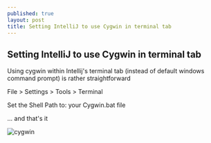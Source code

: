 ```yaml
---
published: true
layout: post
title: Setting IntelliJ to use Cygwin in terminal tab
---
```


## Setting IntelliJ to use Cygwin in terminal tab

Using cygwin within Intellij's terminal tab (instead of default windows command prompt) is rather straightforward

<!--more-->

File > Settings > Tools > Terminal

Set the Shell Path to: your Cygwin.bat file

... and that's it



![cygwin]({{site.baseurl}}/images/cygwin.png)
